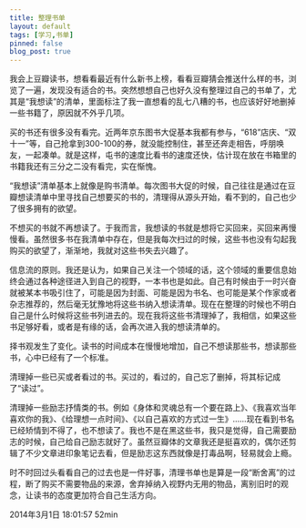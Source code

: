 ```yaml
---
title: 整理书单
layout: default
tags: [学习,书单]
pinned: false
blog_post: true
---
```


我会上豆瓣读书，想看看最近有什么新书上榜，看看豆瓣猜会推送什么样的书，浏览了一遍，发现没有适合的书。突然想想自己也好久没有整理过自己的书单了，尤其是“我想读”的清单，里面标注了我一直想看的乱七八糟的书，也应该好好地删掉一些书籍了，原因就不外乎几项。

买的书还有很多没有看完。近两年京东图书大促基本我都有参与，“618”店庆、“双十一”等，自己抢拿到300-100的券，就没能控制住，甚至还奔走相告，呼朋唤友，一起凑单。就是这样，屯书的速度比看书的速度还快，估计现在放在书箱里的书籍我还有三分之二没有看完，实在惭愧。

“我想读”清单基本上就像是购书清单。每次图书大促的时候，自己往往是通过在豆瓣想读清单中里寻找自己想要买的书的，清理得从源头开始，看不到的，自己也少了很多拥有的欲望。

不想买的书就不再想读了。于我而言，我想读的书就是想将它买回来，买回来再慢慢看。虽然很多书在我清单中存在，但是我每次扫过的时候，这些书也没有勾起我购买的欲望了，渐渐地，我就对这些书失去兴趣了。

信息流的原则。我还是认为，如果自己关注一个领域的话，这个领域的重要信息始终会通过各种途径进入到自己的视野，一本书也是如此。自己有时候由于一时兴奋就被某本书吸引住了，可能是因为封面、可能是因为书名、也可能是某个作家或者杂志推荐的，然后毫无犹豫地将这些书纳入想读清单。现在在整理的时候也不明白自己是什么时候将这些书列进去的。现在我将这些书清理掉了，我相信，如果这些书足够好看，或者是有缘的话，会再次进入我的想读清单的。

择书观发生了变化。读书的时间成本在慢慢地增加，自己不想读那些书，想读那些书，心中已经有了一个标准。

清理掉一些已买或者看过的书。买过的，看过的，自己忘了删掉，将其标记成了“读过”。

清理掉一些励志抒情类的书。例如《身体和灵魂总有一个要在路上》、《我喜欢当年喜欢你的我》、《给理想一点时间》、《以自己喜欢的方式过一生》……现在看到书名已经矫情到不得了，也不想读了。我也不是在黑这些书，我只是觉得，自己需要励志的时候，自己给自己励志就好了。虽然豆瓣体的文章我还是挺喜欢的，偶尔还剪辑了不少文章进印象笔记去看，但是励志这东西就像是打毒品啊，轻易就会上瘾。

时不时回过头看看自己的过去也是一件好事，清理书单也是算是一段“断舍离”的过程，断了购买不需要物品的来源，舍弃掉纳入视野内无用的物品，离别旧时的观念，让读书的态度更加符合自己生活方向。

2014年3月1日 18:01:57 52min
